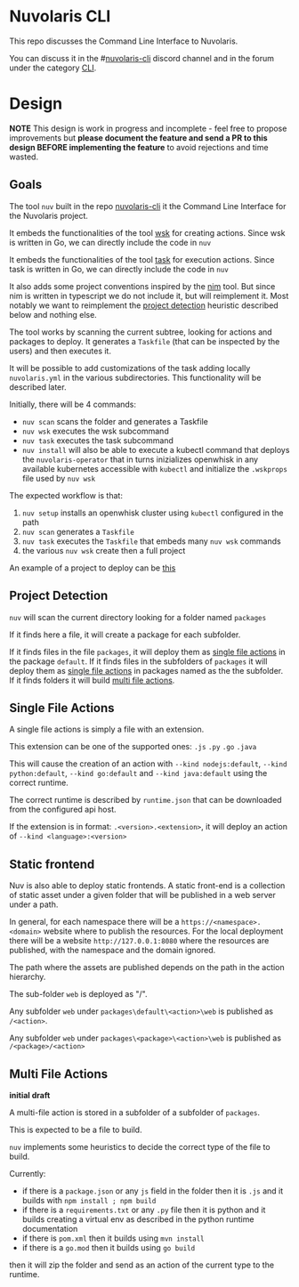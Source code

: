 <!--
  ~ Licensed to the Apache Software Foundation (ASF) under one
  ~ or more contributor license agreements.  See the NOTICE file
  ~ distributed with this work for additional information
  ~ regarding copyright ownership.  The ASF licenses this file
  ~ to you under the Apache License, Version 2.0 (the
  ~ "License"); you may not use this file except in compliance
  ~ with the License.  You may obtain a copy of the License at
  ~
  ~   http://www.apache.org/licenses/LICENSE-2.0
  ~
  ~ Unless required by applicable law or agreed to in writing,
  ~ software distributed under the License is distributed on an
  ~ "AS IS" BASIS, WITHOUT WARRANTIES OR CONDITIONS OF ANY
  ~ KIND, either express or implied.  See the License for the
  ~ specific language governing permissions and limitations
  ~ under the License.
  ~
-->
# Nuvolaris CLI

This repo discusses the Command Line Interface to Nuvolaris.

You can discuss it in the #[nuvolaris-cli](https://discord.gg/JWqFJJfvED) discord channel and in the forum under the category [CLI](https://github.com/nuvolaris/nuvolaris/discussions/categories/cli).

# Design

**NOTE** This design is work in progress and incomplete - feel free to propose improvements but **please document the feature and send a PR to this design BEFORE implementing the feature** to avoid rejections and time wasted.

## Goals

The tool `nuv` built in the repo [nuvolaris-cli](https://github.com/nuvolaris/nuvolaris-cli) it the Command Line Interface for the Nuvolaris project.

It embeds the functionalities of the tool [wsk](https://github.com/apache/openwhisk-cli) for creating actions. Since wsk is written in Go, we can directly include the code in `nuv`

It embeds the functionalities of the tool [task](https://taskfile.dev) for execution actions. Since task is written in Go, we can directly include the code in `nuv`

It also adds some project conventions inspired by the [nim](https://github.com/nimbella/nimbella-cli) tool. But since nim is written in typescript we do not include it, but will reimplement it. Most notably we want to reimplement the [project detection](#project-detection) heuristic described below and nothing else.

The tool works by scanning the current subtree, looking for actions and packages to deploy. It generates a `Taskfile` (that can be inspected by the users) and then executes it.

It will be possible to add customizations of the task adding locally `nuvolaris.yml` in the various subdirectories. This functionality will be described later.

Initially, there will be 4 commands:

- `nuv scan` scans the folder and generates a Taskfile 
- `nuv wsk` executes the wsk subcommand
- `nuv task` executes the task subcommand
- `nuv install` will also be able to execute a kubectl command that deploys the `nuvolaris-operator` that in turns inizializes openwhisk in any available kubernetes accessible with `kubectl` and initialize the `.wskprops` file used by `nuv wsk`

The expected workflow is that:
1. `nuv setup` installs an openwhisk cluster using `kubectl` configured in the path
2. `nuv scan` generates a `Taskfile` 
3. `nuv task` executes the `Taskfile` that embeds many `nuv wsk` commands
4. the various `nuv wsk` create then a full project

An example of a project to deploy can be [this](https://github.com/pagopa/io-sdk/tree/master/admin)

## Project Detection
`nuv` will scan the current directory looking for a folder named `packages` 

If it finds here a file, it will create a package for each subfolder.

If it finds files in the file `packages`, it will deploy them as [single file actions](#single-file-actions) in the package `default`. If it finds files in the subfolders of `packages` it will deploy them as [single file actions](#single-file-actions) in packages named as the the subfolder. If it finds folders it will build [multi file actions](#multi-file-actions).

## Single File Actions

A single file actions is simply a file with an extension.

This extension can be one of the supported ones: `.js`  `.py` `.go` `.java` 

This will cause the creation of an action with `--kind nodejs:default`, `--kind python:default`, `--kind go:default` and `--kind java:default` using the correct runtime.

The correct runtime is described by `runtime.json` that can be downloaded from the configured api host.

If the extension is in format:  `.<version>.<extension>`, it will deploy an action of  `--kind <language>:<version>`

## Static frontend

Nuv is also able to deploy static frontends. A static front-end is a collection of static asset under a given folder that will be published in a web server under a path.

In general, for each namespace there will be a `https://<namespace>.<domain>` website where to publish the resources. For the local deployment there will be a website `http://127.0.0.1:8080` where the resources are published, with the namespace and the domain ignored.

The path where the assets are published depends on the path in the action hierarchy.

The sub-folder `web` is deployed as "/".

Any subfolder `web` under `packages\default\<action>\web` is published as `/<action>`.

Any subfolder `web` under `packages\<package>\<action>\web` is published as `/<package>/<action>`

## Multi File Actions

**initial draft**

A multi-file action is stored in a subfolder of a subfolder of `packages`.

This is expected to be a file to build.

`nuv` implements some heuristics to decide the correct type of the file to build.

Currently:

- if there is a `package.json`  or any `js` field in the folder then it is  `.js` and it builds with `npm install ; npm build`
- if there is a `requirements.txt` or any `.py` file then it is python and it builds creating a virtual env as described in the python runtime documentation
- if there is `pom.xml` then it builds using `mvn install`
- if there is a `go.mod` then it builds using `go build`

then it will zip the folder and send as an action of the current type to the runtime.





